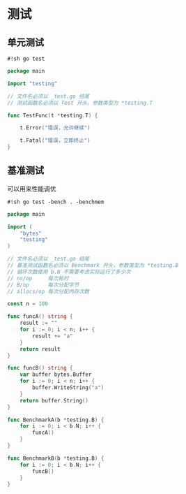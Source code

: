 # 测试


## 单元测试

`#!sh go test`

```go title="u_test.go" hl_lines="5-6 10 12"
package main

import "testing"

// 文件名必须以 _test.go 结尾
// 测试函数名必须以 Test 开头，参数类型为 *testing.T

func TestFunc(t *testing.T) {

	t.Error("错误，允许继续")

	t.Fatal("错误，立即终止")
}
```


## 基准测试

可以用来性能调优

`#!sh go test -bench . -benchmem`

```go title="b_test.go" hl_lines="8-13 33-34 39-40"
package main

import (
	"bytes"
	"testing"
)

// 文件名必须以 _test.go 结尾
// 基准测试函数名必须以 Benchmark 开头，参数类型为 *testing.B
// 循环次数使用 b.N 不需要考虑实际运行了多少次
// ns/op     每次耗时
// B/op      每次分配字节
// allocs/op 每次分配内存次数

const n = 100

func funcA() string {
	result := ""
	for i := 0; i < n; i++ {
		result += "a"
	}
	return result
}

func funcB() string {
	var buffer bytes.Buffer
	for i := 0; i < n; i++ {
		buffer.WriteString("a")
	}
	return buffer.String()
}

func BenchmarkA(b *testing.B) {
	for i := 0; i < b.N; i++ {
		funcA()
	}
}

func BenchmarkB(b *testing.B) {
	for i := 0; i < b.N; i++ {
		funcB()
	}
}
```